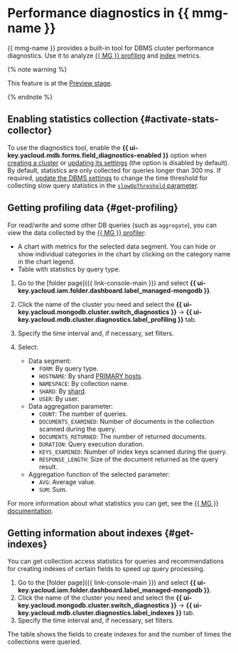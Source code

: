 # Performance diagnostics in {{ mmg-name }}

{{ mmg-name }} provides a built-in tool for DBMS cluster performance diagnostics. Use it to analyze [{{ MG }} profiling](#get-profiling) and [index](#get-indexes) metrics.

{% note warning %}


This feature is at the [Preview stage](../../overview/concepts/launch-stages.md).


{% endnote %}

## Enabling statistics collection {#activate-stats-collector}

To use the diagnostics tool, enable the **{{ ui-key.yacloud.mdb.forms.field_diagnostics-enabled }}** option when [creating a cluster](cluster-create.md) or [updating its settings](update.md#change-additional-settings) (the option is disabled by default). By default, statistics are only collected for queries longer than 300 ms. If required, [update the DBMS settings](update.md#change-mongod-config) to change the time threshold for collecting slow query statistics in the [`slowOpThreshold` parameter](../concepts/settings-list.md#setting-slow-op-threshold).

## Getting profiling data {#get-profiling}

For read/write and some other DB queries (such as `aggregate`), you can view the data collected by the [{{ MG }} profiler](tools.md#explore-profiler):

- A chart with metrics for the selected data segment. You can hide or show individual categories in the chart by clicking on the category name in the chart legend.
- Table with statistics by query type.

1. Go to the [folder page]({{ link-console-main }}) and select **{{ ui-key.yacloud.iam.folder.dashboard.label_managed-mongodb }}**.
1. Click the name of the cluster you need and select the **{{ ui-key.yacloud.mongodb.cluster.switch_diagnostics }}** → **{{ ui-key.yacloud.mdb.cluster.diagnostics.label_profiling }}** tab.
1. Specify the time interval and, if necessary, set filters.
1. Select:

   * Data segment:
      * `FORM`: By query type.
      * `HOSTNAME`: By shard [PRIMARY hosts](../concepts/replication.md).
      * `NAMESPACE`: By collection name.
      * `SHARD`: By [shard](../concepts/sharding.md).
      * `USER`: By user.
   * Data aggregation parameter:
      * `COUNT`: The number of queries.
      * `DOCUMENTS_EXAMINED`: Number of documents in the collection scanned during the query.
      * `DOCUMENTS_RETURNED`: The number of returned documents.
      * `DURATION`: Query execution duration.
      * `KEYS_EXAMINED`: Number of index keys scanned during the query.
      * `RESPONSE_LENGTH`: Size of the document returned as the query result.
   * Aggregation function of the selected parameter:
      * `AVG`: Average value.
      * `SUM`: Sum.

For more information about what statistics you can get, see the [{{ MG }} documentation](https://docs.mongodb.com/manual/reference/database-profiler/#output-reference).

## Getting information about indexes {#get-indexes}

You can get collection access statistics for queries and recommendations for creating indexes of certain fields to speed up query processing.

1. Go to the [folder page]({{ link-console-main }}) and select **{{ ui-key.yacloud.iam.folder.dashboard.label_managed-mongodb }}**.
1. Click the name of the cluster you need and select the **{{ ui-key.yacloud.mongodb.cluster.switch_diagnostics }}** → **{{ ui-key.yacloud.mdb.cluster.diagnostics.label_indexes }}** tab.
1. Specify the time interval and, if necessary, set filters.

The table shows the fields to create indexes for and the number of times the collections were queried.
